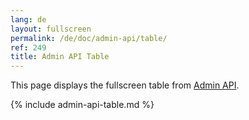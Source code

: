 ```yaml
---
lang: de
layout: fullscreen
permalink: /de/doc/admin-api/table/
ref: 249
title: Admin API Table
---
```


This page displays the fullscreen table from [Admin API](/de/doc/admin-api/).

{% include admin-api-table.md %}